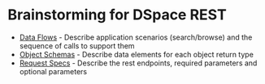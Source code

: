 # Brainstorming for DSpace REST 

* [Data Flows](dataFlows.md) - Describe application scenarios (search/browse) and the sequence of calls to support them
* [Object Schemas](objectSchema.md) - Describe data elements for each object return type
* [Request Specs](requestSpec.md) - Describe the rest endpoints, required parameters and optional parameters

